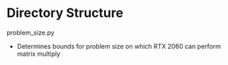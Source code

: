 # Directory Structure
problem_size.py
- Determines bounds for problem size on which RTX 2060 can perform matrix multiply